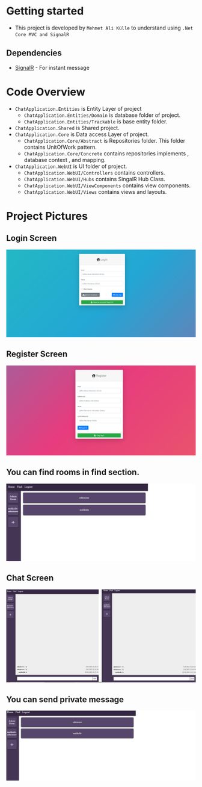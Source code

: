 # Getting started

- This project is developed by `Mehmet Ali Külle` to understand using `.Net Core MVC and SignalR`


## Dependencies

- [SignalR](https://github.com/SignalR/SignalR) - For instant message

# Code Overview

- `ChatApplication.Entities` is Entity Layer of project
    * `ChatApplication.Entities/Domain` is database folder of project.
    * `ChatApplication.Entities/Trackable` is base entity folder.
- `ChatApplication.Shared` is Shared project.
- `ChatApplication.Core` is Data access Layer of project.
    * `ChatApplication.Core/Abstract` is Repositories folder. This folder contains UnitOfWork pattern.
    * `ChatApplication.Core/Concrete` contains repositories implements , database context , and mapping.
- `ChatApplication.WebUI` is UI folder of project.
    - `ChatApplication.WebUI/Controllers` contains controllers.
    - `ChatApplication.WebUI/Hubs` contains SingalR Hub Class.
    - `ChatApplication.WebUI/ViewComponents` contains view components.
    - `ChatApplication.WebUI/Views` contains views and layouts.


# Project Pictures 

## Login Screen
![LoginScreen](https://github.com/malikulle/ChatApp/blob/master/images/1.png?raw=true)

## Register Screen
![RegisterScreen](https://github.com/malikulle/ChatApp/blob/master/images/2.png?raw=true)

## You can find rooms in find section.
![Home](https://github.com/malikulle/ChatApp/blob/master/images/3.png?raw=true)

## Chat Screen
![Home](https://github.com/malikulle/ChatApp/blob/master/images/4.png?raw=true)

## You can send private message
![Home](https://github.com/malikulle/ChatApp/blob/master/images/5.png?raw=true)
